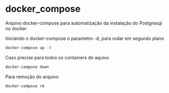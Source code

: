 # docker_compose
Arquivo docker-compose para automatização da instalação do Postgresql no docker


Iniciando o docker-compose o parametro -d, para rodar em segundo plano
```bash
docker-compose up -d
```

Caso precise para todos os containers do aquivo
```bash
docker-compose down
```

Para remoção do arquivo
```bash
docker-compose rm
```

